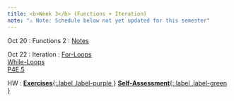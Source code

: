 ```yaml
---
title: <b>Week 3</b> (Functions + Iteration)
note: "⚠️ Note: Schedule below not yet updated for this semester"
---
```


Oct 20
: Functions 2
  : [Notes](/11102-f25/lessons/functions2)

Oct 22
: Iteration
  : [For-Loops](/11102-f25/lessons/for-loops)<br>
    [While-Loops](/11102-f25/lessons/while-loops)<br>
    [P4E.5](https://do1.dr-chuck.com/pythonlearn/EN_us/pythonlearn.pdf#page=69.16)

HW
: [**Exercises**{:.label .label-purple }](#) [**Self-Assessment**{:.label .label-green }](#)